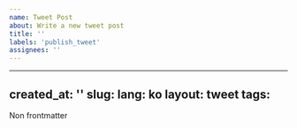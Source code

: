 ```yaml
---
name: Tweet Post
about: Write a new tweet post
title: ''
labels: 'publish_tweet'
assignees: ''
---
```

---
created_at: ''
slug:
lang: ko
layout: tweet
tags:
---

Non frontmatter
